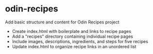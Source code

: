 # odin-recipes
Add basic structure and content for Odin Recipes project

- Create index.html with boilerplate and links to recipe pages
- Add a "recipes" directory containing individual recipe pages
- Include images, descriptions, ingredients, and steps for five recipes
- Update index.html to organize recipe links in an unordered list
